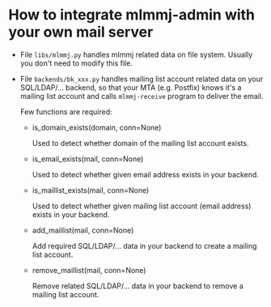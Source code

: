 # How to integrate mlmmj-admin with your own mail server

* File `libs/mlmmj.py` handles mlmmj related data on file system. Usually you
  don't need to modify this file.

* File `backends/bk_xxx.py` handles mailing list account related data on
  your SQL/LDAP/... backend, so that your MTA (e.g. Postfix) knows it's a
  mailing list account and calls `mlmmj-receive` program to deliver the email.

    Few functions are required:

    - is_domain_exists(domain, conn=None)

        Used to detect whether domain of the mailing list account exists.

    - is_email_exists(mail, conn=None)

        Used to detect whether given email address exists in your backend.

    - is_maillist_exists(mail, conn=None)

        Used to detect whether given mailing list account (email address)
        exists in your backend.

    - add_maillist(mail, conn=None)

        Add required SQL/LDAP/... data in your backend to create a mailing list
        account.

    - remove_maillist(mail, conn=None)

        Remove related SQL/LDAP/... data in your backend to remove a mailing list
        account.
